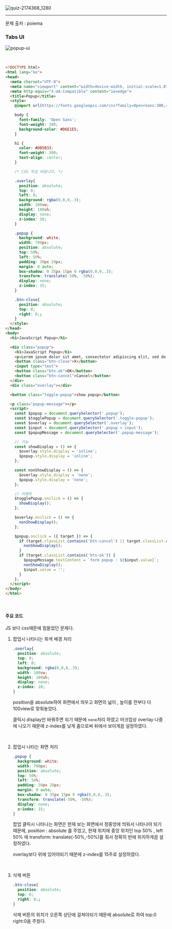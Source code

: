 ![quiz-2174368_1280](https://user-images.githubusercontent.com/31315644/68214647-3026ee80-0021-11ea-8e28-41a3aa5de18a.png)

------

문제 출처 : poiema

### Tabs UI

![popup-ui](https://poiemaweb.com/assets/fs-images/exercise/popup-ui.gif)

<br/>

~~~html
<!DOCTYPE html>
<html lang="ko">
<head>
  <meta charset="UTF-8">
  <meta name="viewport" content="width=device-width, initial-scale=1.0">
  <meta http-equiv="X-UA-Compatible" content="ie=edge">
  <title>Popup</title>
  <style>
    @import url(https://fonts.googleapis.com/css?family=Open+Sans:300,400);

    body {
      font-family: 'Open Sans';
      font-weight: 300;
      background-color: #D6E1E5;
    }

    h1 {
      color: #DB5B33;
      font-weight: 300;
      text-align: center;
    }

    /* CSS 작성 바랍니다. */

    .overlay{
      position: absolute;
      top: 0;
      left: 0;
      background: rgba(0,0,0,.3);
      width: 100vw;
      height: 100vh;
      display: none;
      z-index: 10;
    }

    .popup {
      background: white;
      width: 700px;
      position: absolute;
      top: 50%;
      left: 50%;
      padding: 30px 20px;
      margin: 0 auto;
      box-shadow: 0 35px 15px 0 rgba(0,0,0,.3);
      transform: translate(-50%, -50%);
      display: none;
      z-index: 15;
    }

    .btn-close{
      position: absolute;
      top: 0;
      right: 0;;
    }
  </style>
</head>
<body>
  <h1>JavaScript Popup</h1>

  <div class="popup">
    <h1>JavaScript Popup</h1>
    <p>Lorem ipsum dolor sit amet, consectetur adipiscing elit, sed do eiusmod tempor incididunt ut labore et dolore magna aliqua. Ut enim ad minim veniam</p>
    <button class="btn-close">X</button>
    <input type="text">
    <button class="btn-ok">OK</button>
    <button class="btn-cancel">Cancel</button>
  </div>
  <div class="overlay"></div>

  <button class="toggle-popup">show popup</button>

  <p class="popup-message"></p>
  <script>
    const $popup = document.querySelector('.popup');
    const $togglePopup = document.querySelector('.toggle-popup');
    const $overlay = document.querySelector('.overlay');
    const $input = document.querySelector('.popup > input');
    const $popupMessage = document.querySelector('.popup-message');

    // 기능
    const showDisplay = () => {
      $overlay.style.display = 'inline';
      $popup.style.display = 'inline';
    };

    const nonShowDisplay = () => {
      $overlay.style.display = 'none';
      $popup.style.display = 'none';
    };

    // 이벤트
    $togglePopup.onclick = () => {
      showDisplay();
    };

    $overlay.onclick = () => {
      nonShowDisplay();
    };

    $popup.onclick = ({ target }) => {
      if (target.classList.contains('btn-cancel') || target.classList.contains('btn-close')) {
        nonShowDisplay();
      }
      if (target.classList.contains('btn-ok')) {
        $popupMessage.textContent = `form popup : ${$input.value}`;
        nonShowDisplay();
        $input.value = '';
      }
    };
  </script>
</body>
</html>
~~~

<br/>

#### 주요 코드

JS 보다 css때문에 힘들었던 문제다.

1. 팝업시 나타나는 회색 배경 처리

   ~~~css
   .overlay{
     position: absolute;
     top: 0;
     left: 0;
     background: rgba(0,0,0,.3);
     width: 100vw;
     height: 100vh;
     display: none;
     z-index: 10;
   }
   ~~~

   position을 absolute하여 화면에서 띄우고 화면의 넓이 , 높이를 전부다 다 100view로 맞춰놓았다.

   클릭시 display만 바꿔주면 되기 때문에 `none`처리 하였고 마크업상 overlay 나중에 나오기 때문에 z-index를 낮게 줌으로써 뒤에서 보이게끔 설정하였다.

   <br/>

2. 팝업시 나타는 화면 처리

   ~~~css
   .popup {
     background: white;
     width: 700px;
     position: absolute;
     top: 50%;
     left: 50%;
     padding: 30px 20px;
     margin: 0 auto;
     box-shadow: 0 35px 15px 0 rgba(0,0,0,.3);
     transform: translate(-50%, -50%);
     display: none;
     z-index: 15;
   }
   ~~~

    팝업 클릭시 나타나는 화면은 현재 보는 화면에서 정중앙에 띄워서 나타나야 되기 때문에, position : absolute 를 주었고, 현재 위치에 중앙 위치인 top 50% , left 50% 에 transform: translate(-50%,-50%)를 줘서 정확히 반에 위치하게끔 설정하였다.

   overlay보다 위에 있어야되기 때문에 z-index를 15주로 설정하였다.

   <br/>

3. 삭제 버튼

   ~~~css
   .btn-close{
     position: absolute;
     top: 0;
     right: 0;;
   }
   ~~~

   삭제 버튼의 위치가 오른쪽 상단에 걸쳐야되기 때문에 absolute로 하여 top:0 right:0을 주웠다.